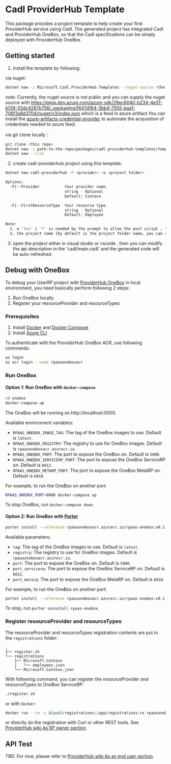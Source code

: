 # Cadl ProviderHub Template

This package provides a project template to help create your first ProviderHub service using Cadl. The generated project has integrated Cadl and ProviderHub OneBox, so that the Cadl specifications can be simply deployed with ProviderHub OneBox.

## Getting started

1. install the template by following:

via nuget:

```bash
dotnet new -i Microsoft.Cadl.ProviderHub.Templates --nuget-source <the nuget source >

```

note:
Currently, the nuget source is not public and you can supply the nuget source with https://pkgs.dev.azure.com/azure-sdk/29ec6040-b234-4e31-b139-33dc4287b756/_packaging/f447d164-3bb4-7555-baa1-706f3a8d3704/nuget/v3/index.json which is a feed in azure artifact.You can install the [azure-artifacts-credential-provider](https://github.com/microsoft/artifacts-credprovider#azure-artifacts-credential-provider) to automate the acquisition of credentials needed to azure feed.

via git clone locally：

```bash
git clone <this repo>
dotnet new -i path-to-the-repo/packages/cadl-providerhub-templates/templates/cadl-providerhub
dotnet new --list
```

2. create cadl-providerhub project using this template:

```bash
dotnet new cadl-providerhub -P <provider> -o <project folder>

Options:
  -P|--Provider           Your provider name.
                          string - Optional
                          Default: Contoso

  -F|--FirstResourceType  Your resource type.
                          string - Optional
                          Default: Employee

Note:
  1. a 'Yes' | 'Y' is needed by the prompt to allow the post script , the post script is to install cadl tools.
  2. the project name (by default is the project folder name, you can specify it through the '-n' option) should not contains special characters like '-', or it will be replaced by '_'.

```

3. open the project either in visual studio or vscode , then you can modify the api description in the 'cadl/main.cadl' and the generated code will be auto-refreshed.

## Debug with OneBox

To debug your UserRP project with [ProviderHub OneBox](https://armwiki.azurewebsites.net/rpaas/onebox.html) in local environment, you need basically perform following 2 steps:

1. Run OneBox locally
2. Register your resourceProvider and resourceTypes

### Prerequisites

1. Install [Docker](https://docs.docker.com/get-docker/) and [Docker Compose](https://docs.docker.com/compose/install/)
1. Install [Azure CLI](https://docs.microsoft.com/en-us/cli/azure/install-azure-cli?view=azure-cli-latest)

To authenticate with the ProviderHub OneBox ACR, use following commands:

```bash
az login
az acr login --name rpaasoneboxacr
```

### Run OneBox

#### Option 1: Run OneBox with `docker-compose`

```bash
cd onebox
docker-compose up
```

The OneBox will be running on http://localhost:5000.

Available environment variables:

- `RPAAS_ONEBOX_IMAGE_TAG`: The tag of the OneBox images to use. Default is `latest`.
- `RPAAS_ONEBOX_REGISTRY`: The registry to use for OneBox images. Default is `rpaasoneboxacr.azurecr.io`.
- `RPAAS_ONEBOX_PORT`: The port to expose the OneBox on. Default is `5000`.
- `RPAAS_ONEBOX_SERVICERP_PORT`: The port to expose the OneBox ServiceRP on. Default is `6012`.
- `RPAAS_ONEBOX_METARP_PORT`: The port to expose the OneBox MetaRP on. Default is `6010`.

For example, to run the OneBox on another port:

```bash
RPAAS_ONEBOX_PORT=8080 docker-compose up
```

To stop OneBox, run `docker-compose down`.

#### Option 2: Run OneBox with [Porter](https://porter.sh/install/)

```bash
porter install --reference rpaasoneboxacr.azurecr.io/rpaas-onebox:v0.1.1 --allow-docker-host-access
```

Available parameters:

- `tag`: The tag of the OneBox images to use. Default is `latest`.
- `registry`: The registry to use for OneBox images. Default is `rpaasoneboxacr.azurecr.io`.
- `port`: The port to expose the OneBox on. Default is `5000`.
- `port_servicerp`: The port to expose the OneBox ServiceRP on. Default is `6012`.
- `port_metarp`: The port to expose the OneBox MetaRP on. Default is `6010`.

For example, to run the OneBox on another port:

```bash
porter install --reference rpaasoneboxacr.azurecr.io/rpaas-onebox:v0.1.1 --allow-docker-host-access --param port=8080
```

To stop, run `porter uninstall rpaas-onebox`.

### Register resourceProvider and resourceTypes

The resourceProvider and resourceTypes registration contents are put in the `registrations` folder:

```
.
├── register.sh
└── registrations
    ├── Microsoft.Contoso
    │   └── employees.json
    └── Microsoft.Contoso.json
```

With following command, you can register the resourceProvider and resourceTypes to OneBox ServiceRP:

```bash
./register.sh
```

or with `docker`:

```bash
docker run --rm -v $(pwd)/registrations:/app/registrations:ro rpaasoneboxacr.azurecr.io/rpaas-onebox/register
```

or directly do the registration with Curl or other REST tools. See [ProviderHub wiki As RP owner section](https://armwiki.azurewebsites.net/rpaas/onebox.html#as-rp-owner-userrp).

## API Test

TBD. For now, please refer to [ProviderHub wiki As an end user section](https://armwiki.azurewebsites.net/rpaas/onebox.html#as-an-end-user-uses-metarp).
